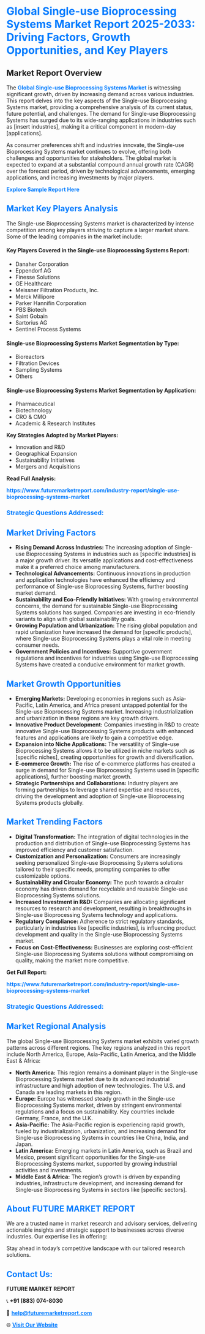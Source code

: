 <h1 style="color: #007BFF;">Global Single-use Bioprocessing Systems Market Report 2025-2033: Driving Factors, Growth Opportunities, and Key Players</h1>

<section id="overview">
<h2>Market Report Overview</h2>
<p>The <a href="https://www.futuremarketreport.com/industry-report/single-use-bioprocessing-systems-market" style="color: #007BFF; text-decoration: none;"><strong>Global Single-use Bioprocessing Systems Market</strong></a> is witnessing significant growth, driven by increasing demand across various industries. This report delves into the key aspects of the Single-use Bioprocessing Systems market, providing a comprehensive analysis of its current status, future potential, and challenges. The demand for Single-use Bioprocessing Systems has surged due to its wide-ranging applications in industries such as [insert industries], making it a critical component in modern-day [applications].</p>
<p>As consumer preferences shift and industries innovate, the Single-use Bioprocessing Systems market continues to evolve, offering both challenges and opportunities for stakeholders. The global market is expected to expand at a substantial compound annual growth rate (CAGR) over the forecast period, driven by technological advancements, emerging applications, and increasing investments by major players.</p>
</section>

<section id="overview">
<p><a href="https://www.futuremarketreport.com/request-sample/reportId=105015" style="color: #007BFF; text-decoration: none;"><strong>Explore Sample Report Here</strong></a></p>
</section>

<section id="key-players">
<h2 style="color: #007BFF;">Market Key Players Analysis</h2>
<p>The Single-use Bioprocessing Systems market is characterized by intense competition among key players striving to capture a larger market share. Some of the leading companies in the market include:</p>
<h4>Key Players Covered in the Single-use Bioprocessing Systems Report:</h4>
<ul><li>Danaher Corporation</li><li>Eppendorf AG</li><li>Finesse Solutions</li><li>GE Healthcare</li><li>Meissner Filtration Products, Inc.</li><li>Merck Millipore</li><li>Parker Hannifin Corporation</li><li>PBS Biotech</li><li>Saint Gobain</li><li>Sartorius AG</li><li>Sentinel Process Systems</li></ul>
<h4>Single-use Bioprocessing Systems Market Segmentation by Type:</h4>
<ul><li>Bioreactors</li><li>Filtration Devices</li><li>Sampling Systems</li><li>Others</li></ul>

<h4>Single-use Bioprocessing Systems Market Segmentation by Application:</h4>
<ul><li>Pharmaceutical</li><li>Biotechnology</li><li>CRO &amp; CMO</li><li>Academic &amp; Research Institutes</li></ul>
<p><strong>Key Strategies Adopted by Market Players:</strong></p>
<ul>
<li>Innovation and R&D</li>
<li>Geographical Expansion</li>
<li>Sustainability Initiatives</li>
<li>Mergers and Acquisitions</li>
</ul>
</section>

<section>
<p><strong>Read Full Analysis: </strong></p><a href="https://www.futuremarketreport.com/industry-report/single-use-bioprocessing-systems-market" style="color: #007BFF; text-decoration: none;"><strong>https://www.futuremarketreport.com/industry-report/single-use-bioprocessing-systems-market</strong></a>
<h3 style="color: #007BFF;">Strategic Questions Addressed:</h3>
</section>

<section id="driving-factors">
<h2 style="color: #007BFF;">Market Driving Factors</h2>
<ul>
<li><strong>Rising Demand Across Industries:</strong> The increasing adoption of Single-use Bioprocessing Systems in industries such as [specific industries] is a major growth driver. Its versatile applications and cost-effectiveness make it a preferred choice among manufacturers.</li>
<li><strong>Technological Advancements:</strong> Continuous innovations in production and application technologies have enhanced the efficiency and performance of Single-use Bioprocessing Systems, further boosting market demand.</li>
<li><strong>Sustainability and Eco-Friendly Initiatives:</strong> With growing environmental concerns, the demand for sustainable Single-use Bioprocessing Systems solutions has surged. Companies are investing in eco-friendly variants to align with global sustainability goals.</li>
<li><strong>Growing Population and Urbanization:</strong> The rising global population and rapid urbanization have increased the demand for [specific products], where Single-use Bioprocessing Systems plays a vital role in meeting consumer needs.</li>
<li><strong>Government Policies and Incentives:</strong> Supportive government regulations and incentives for industries using Single-use Bioprocessing Systems have created a conducive environment for market growth.</li>
</ul>
</section>

<section id="growth-opportunities">
<h2 style="color: #007BFF;">Market Growth Opportunities</h2>
<ul>
<li><strong>Emerging Markets:</strong> Developing economies in regions such as Asia-Pacific, Latin America, and Africa present untapped potential for the Single-use Bioprocessing Systems market. Increasing industrialization and urbanization in these regions are key growth drivers.</li>
<li><strong>Innovative Product Development:</strong> Companies investing in R&D to create innovative Single-use Bioprocessing Systems products with enhanced features and applications are likely to gain a competitive edge.</li>
<li><strong>Expansion into Niche Applications:</strong> The versatility of Single-use Bioprocessing Systems allows it to be utilized in niche markets such as [specific niches], creating opportunities for growth and diversification.</li>
<li><strong>E-commerce Growth:</strong> The rise of e-commerce platforms has created a surge in demand for Single-use Bioprocessing Systems used in [specific applications], further boosting market growth.</li>
<li><strong>Strategic Partnerships and Collaborations:</strong> Industry players are forming partnerships to leverage shared expertise and resources, driving the development and adoption of Single-use Bioprocessing Systems products globally.</li>
</ul>
</section>

<section id="trending-factors">
<h2 style="color: #007BFF;">Market Trending Factors</h2>
<ul>
<li><strong>Digital Transformation:</strong> The integration of digital technologies in the production and distribution of Single-use Bioprocessing Systems has improved efficiency and customer satisfaction.</li>
<li><strong>Customization and Personalization:</strong> Consumers are increasingly seeking personalized Single-use Bioprocessing Systems solutions tailored to their specific needs, prompting companies to offer customizable options.</li>
<li><strong>Sustainability and Circular Economy:</strong> The push towards a circular economy has driven demand for recyclable and reusable Single-use Bioprocessing Systems solutions.</li>
<li><strong>Increased Investment in R&D:</strong> Companies are allocating significant resources to research and development, resulting in breakthroughs in Single-use Bioprocessing Systems technology and applications.</li>
<li><strong>Regulatory Compliance:</strong> Adherence to strict regulatory standards, particularly in industries like [specific industries], is influencing product development and quality in the Single-use Bioprocessing Systems market.</li>
<li><strong>Focus on Cost-Effectiveness:</strong> Businesses are exploring cost-efficient Single-use Bioprocessing Systems solutions without compromising on quality, making the market more competitive.</li>
</ul>
</section>

<section>
<p><strong>Get Full Report: </strong></p><a href="https://www.futuremarketreport.com/industry-report/single-use-bioprocessing-systems-market" style="color: #007BFF; text-decoration: none;"><strong>https://www.futuremarketreport.com/industry-report/single-use-bioprocessing-systems-market</strong></a>
<h3 style="color: #007BFF;">Strategic Questions Addressed:</h3>
</section>


<section id="regional-analysis">
<h2 style="color: #007BFF;">Market Regional Analysis</h2>
<p>The global Single-use Bioprocessing Systems market exhibits varied growth patterns across different regions. The key regions analyzed in this report include North America, Europe, Asia-Pacific, Latin America, and the Middle East & Africa:</p>
<ul>
<li><strong>North America:</strong> This region remains a dominant player in the Single-use Bioprocessing Systems market due to its advanced industrial infrastructure and high adoption of new technologies. The U.S. and Canada are leading markets in this region.</li>
<li><strong>Europe:</strong> Europe has witnessed steady growth in the Single-use Bioprocessing Systems market, driven by stringent environmental regulations and a focus on sustainability. Key countries include Germany, France, and the U.K.</li>
<li><strong>Asia-Pacific:</strong> The Asia-Pacific region is experiencing rapid growth, fueled by industrialization, urbanization, and increasing demand for Single-use Bioprocessing Systems in countries like China, India, and Japan.</li>
<li><strong>Latin America:</strong> Emerging markets in Latin America, such as Brazil and Mexico, present significant opportunities for the Single-use Bioprocessing Systems market, supported by growing industrial activities and investments.</li>
<li><strong>Middle East & Africa:</strong> The region’s growth is driven by expanding industries, infrastructure development, and increasing demand for Single-use Bioprocessing Systems in sectors like [specific sectors].</li>
</ul>
</section>

<footer>
<h2 style="color: #007BFF;">About FUTURE MARKET REPORT</h2>
<p>We are a trusted name in market research and advisory services, delivering actionable insights and strategic support to businesses across diverse industries. Our expertise lies in offering:</p>

<p>Stay ahead in today’s competitive landscape with our tailored research solutions.</p>

<h2 style="color: #007BFF;">Contact Us:</h2>
<p><strong>FUTURE MARKET REPORT</strong></p>
<p>📞 <strong>+91 (883) 074-8030</strong></p>
<p>📧 <strong><a href="mailto:help@futuremarketreport.com" style="color: #007BFF;">help@futuremarketreport.com</a></strong></p>
<p>🌐 <strong><a href="https://www.futuremarketreport.com/" style="color: #007BFF;">Visit Our Website</a></strong></p>
</footer>